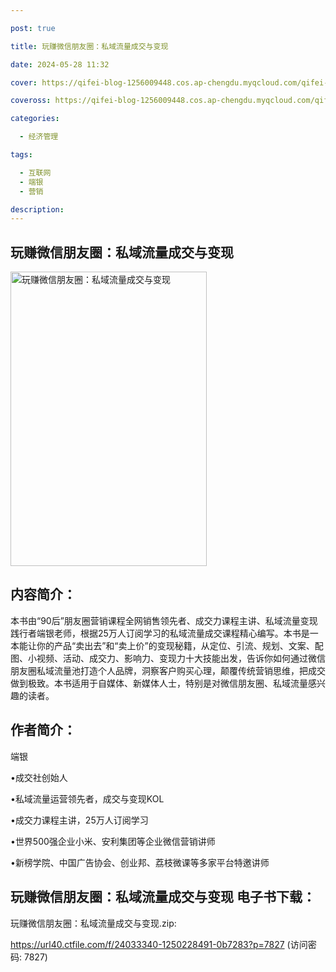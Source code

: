 ```yaml
---

post: true

title: 玩赚微信朋友圈：私域流量成交与变现

date: 2024-05-28 11:32

cover: https://qifei-blog-1256009448.cos.ap-chengdu.myqcloud.com/qifei-blog/65fffc709f345e8d0352dbd5.jpg

coveross: https://qifei-blog-1256009448.cos.ap-chengdu.myqcloud.com/qifei-blog/65fffc709f345e8d0352dbd5.jpg

categories:

  - 经济管理

tags:

  - 互联网
  - 端银
  - 营销

description:
---
```


## 玩赚微信朋友圈：私域流量成交与变现
<img alt="玩赚微信朋友圈：私域流量成交与变现 " class="aligncenter loading" data-was-processed="true" decoding="async" fetchpriority="high" height="471" src="https://qifei-blog-1256009448.cos.ap-chengdu.myqcloud.com/qifei-blog/65fffc709f345e8d0352dbd5.jpg " style="cursor: zoom-in;" width="314"/>

## 内容简介：

本书由“90后”朋友圈营销课程全网销售领先者、成交力课程主讲、私域流量变现践行者端银老师，根据25万人订阅学习的私域流量成交课程精心编写。本书是一本能让你的产品“卖出去”和“卖上价”的变现秘籍，从定位、引流、规划、文案、配图、小视频、活动、成交力、影响力、变现力十大技能出发，告诉你如何通过微信朋友圈私域流量池打造个人品牌，洞察客户购买心理，颠覆传统营销思维，把成交做到极致。本书适用于自媒体、新媒体人士，特别是对微信朋友圈、私域流量感兴趣的读者。

## 作者简介：

端银

•成交社创始人

•私域流量运营领先者，成交与变现KOL

•成交力课程主讲，25万人订阅学习

•世界500强企业小米、安利集团等企业微信营销讲师

•新榜学院、中国广告协会、创业邦、荔枝微课等多家平台特邀讲师

## 玩赚微信朋友圈：私域流量成交与变现 电子书下载：



玩赚微信朋友圈：私域流量成交与变现.zip: 

https://url40.ctfile.com/f/24033340-1250228491-0b7283?p=7827 (访问密码: 7827)
